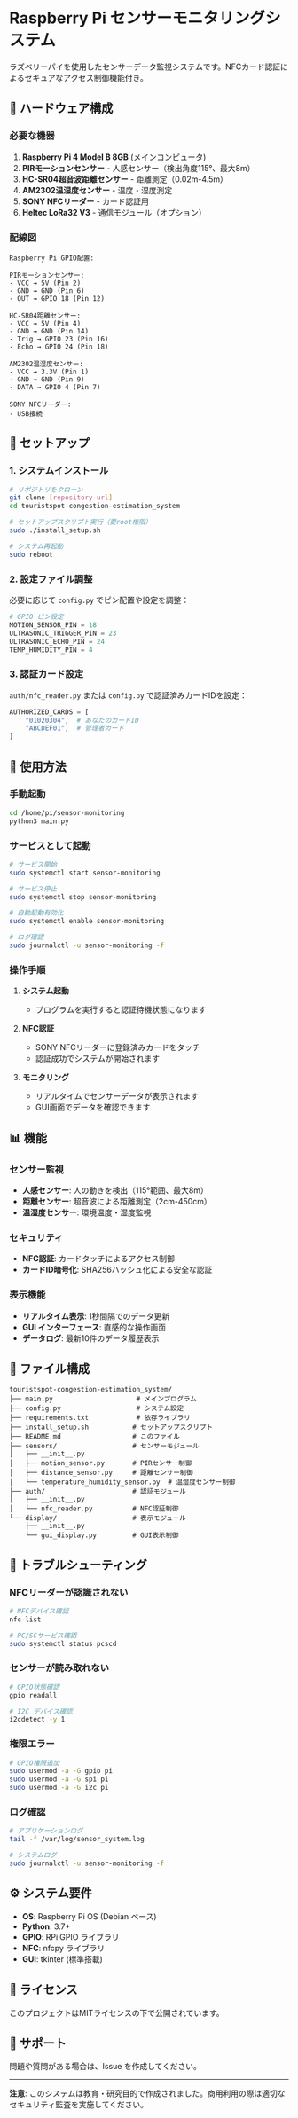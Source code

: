 # Raspberry Pi センサーモニタリングシステム

ラズベリーパイを使用したセンサーデータ監視システムです。NFCカード認証によるセキュアなアクセス制御機能付き。

## 🔧 ハードウェア構成

### 必要な機器

1. **Raspberry Pi 4 Model B 8GB** (メインコンピュータ)
2. **PIRモーションセンサー** - 人感センサー（検出角度115°、最大8m）
3. **HC-SR04超音波距離センサー** - 距離測定（0.02m-4.5m）
4. **AM2302温湿度センサー** - 温度・湿度測定
5. **SONY NFCリーダー** - カード認証用
6. **Heltec LoRa32 V3** - 通信モジュール（オプション）

### 配線図

```
Raspberry Pi GPIO配置:

PIRモーションセンサー:
- VCC → 5V (Pin 2)
- GND → GND (Pin 6)
- OUT → GPIO 18 (Pin 12)

HC-SR04距離センサー:
- VCC → 5V (Pin 4)
- GND → GND (Pin 14)
- Trig → GPIO 23 (Pin 16)
- Echo → GPIO 24 (Pin 18)

AM2302温湿度センサー:
- VCC → 3.3V (Pin 1)
- GND → GND (Pin 9)
- DATA → GPIO 4 (Pin 7)

SONY NFCリーダー:
- USB接続
```

## 🚀 セットアップ

### 1. システムインストール

```bash
# リポジトリをクローン
git clone [repository-url]
cd touristspot-congestion-estimation_system

# セットアップスクリプト実行（要root権限）
sudo ./install_setup.sh

# システム再起動
sudo reboot
```

### 2. 設定ファイル調整

必要に応じて `config.py` でピン配置や設定を調整：

```python
# GPIO ピン設定
MOTION_SENSOR_PIN = 18
ULTRASONIC_TRIGGER_PIN = 23
ULTRASONIC_ECHO_PIN = 24
TEMP_HUMIDITY_PIN = 4
```

### 3. 認証カード設定

`auth/nfc_reader.py` または `config.py` で認証済みカードIDを設定：

```python
AUTHORIZED_CARDS = [
    "01020304",  # あなたのカードID
    "ABCDEF01",  # 管理者カード
]
```

## 🎯 使用方法

### 手動起動

```bash
cd /home/pi/sensor-monitoring
python3 main.py
```

### サービスとして起動

```bash
# サービス開始
sudo systemctl start sensor-monitoring

# サービス停止
sudo systemctl stop sensor-monitoring

# 自動起動有効化
sudo systemctl enable sensor-monitoring

# ログ確認
sudo journalctl -u sensor-monitoring -f
```

### 操作手順

1. **システム起動**
   - プログラムを実行すると認証待機状態になります

2. **NFC認証**
   - SONY NFCリーダーに登録済みカードをタッチ
   - 認証成功でシステムが開始されます

3. **モニタリング**
   - リアルタイムでセンサーデータが表示されます
   - GUI画面でデータを確認できます

## 📊 機能

### センサー監視
- **人感センサー**: 人の動きを検出（115°範囲、最大8m）
- **距離センサー**: 超音波による距離測定（2cm-450cm）
- **温湿度センサー**: 環境温度・湿度監視

### セキュリティ
- **NFC認証**: カードタッチによるアクセス制御
- **カードID暗号化**: SHA256ハッシュ化による安全な認証

### 表示機能
- **リアルタイム表示**: 1秒間隔でのデータ更新
- **GUI インターフェース**: 直感的な操作画面
- **データログ**: 最新10件のデータ履歴表示

## 📁 ファイル構成

```
touristspot-congestion-estimation_system/
├── main.py                     # メインプログラム
├── config.py                   # システム設定
├── requirements.txt            # 依存ライブラリ
├── install_setup.sh           # セットアップスクリプト
├── README.md                  # このファイル
├── sensors/                   # センサーモジュール
│   ├── __init__.py
│   ├── motion_sensor.py       # PIRセンサー制御
│   ├── distance_sensor.py     # 距離センサー制御
│   └── temperature_humidity_sensor.py  # 温湿度センサー制御
├── auth/                      # 認証モジュール
│   ├── __init__.py
│   └── nfc_reader.py          # NFC認証制御
└── display/                   # 表示モジュール
    ├── __init__.py
    └── gui_display.py         # GUI表示制御
```

## 🔧 トラブルシューティング

### NFCリーダーが認識されない
```bash
# NFCデバイス確認
nfc-list

# PC/SCサービス確認
sudo systemctl status pcscd
```

### センサーが読み取れない
```bash
# GPIO状態確認
gpio readall

# I2C デバイス確認
i2cdetect -y 1
```

### 権限エラー
```bash
# GPIO権限追加
sudo usermod -a -G gpio pi
sudo usermod -a -G spi pi
sudo usermod -a -G i2c pi
```

### ログ確認
```bash
# アプリケーションログ
tail -f /var/log/sensor_system.log

# システムログ
sudo journalctl -u sensor-monitoring -f
```

## ⚙️ システム要件

- **OS**: Raspberry Pi OS (Debian ベース)
- **Python**: 3.7+
- **GPIO**: RPi.GPIO ライブラリ
- **NFC**: nfcpy ライブラリ
- **GUI**: tkinter (標準搭載)

## 📝 ライセンス

このプロジェクトはMITライセンスの下で公開されています。

## 🤝 サポート

問題や質問がある場合は、Issue を作成してください。

---

**注意**: このシステムは教育・研究目的で作成されました。商用利用の際は適切なセキュリティ監査を実施してください。